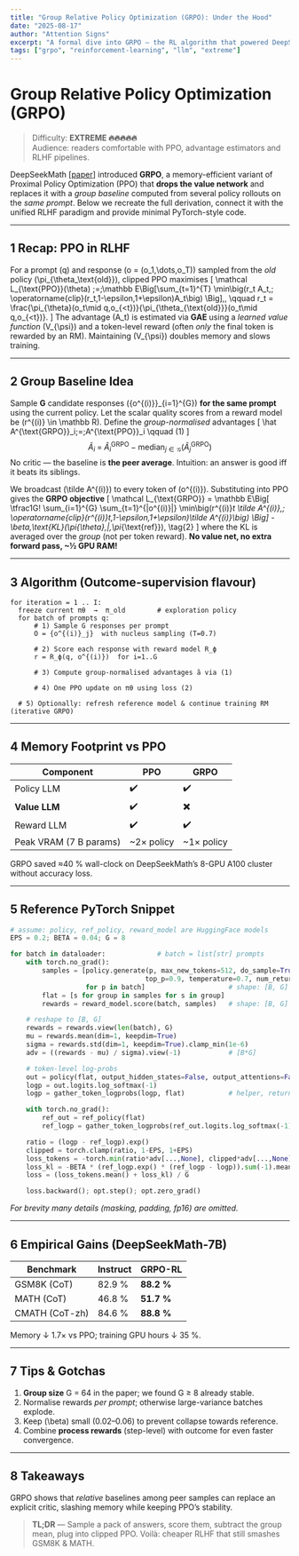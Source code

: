 ```yaml
---
title: "Group Relative Policy Optimization (GRPO): Under the Hood"
date: "2025-08-17"
author: "Attention Signs"
excerpt: "A formal dive into GRPO — the RL algorithm that powered DeepSeekMath’s leap on the MATH benchmark. Full derivations, memory analysis and production-ready pseudocode."
tags: ["grpo", "reinforcement-learning", "llm", "extreme"]
---
```


# Group Relative Policy Optimization (GRPO)

> Difficulty: **EXTREME 🔥🔥🔥🔥🔥**  
> Audience: readers comfortable with PPO, advantage estimators and RLHF pipelines.

DeepSeekMath [[paper](https://arxiv.org/pdf/2402.03300)] introduced **GRPO**, a memory-efficient variant of Proximal Policy Optimization (PPO) that **drops the value network** and replaces it with a *group baseline* computed from several policy rollouts on the *same prompt*. Below we recreate the full derivation, connect it with the unified RLHF paradigm and provide minimal PyTorch-style code.

---

## 1  Recap: PPO in RLHF
For a prompt \(q\) and response \(o = (o_1,\dots,o_T)\) sampled from the *old* policy \(\pi_{\theta_\text{old}}\), clipped PPO maximises
\[
\mathcal L_{\text{PPO}}(\theta) \;=\;\mathbb E\Big[\sum_{t=1}^{T} \min\big(r_t A_t,\; \operatorname{clip}(r_t,1-\epsilon,1+\epsilon)A_t\big) \Big]\,, \qquad r_t = \frac{\pi_{\theta}(o_t\mid q,o_{<t})}{\pi_{\theta_{\text{old}}}(o_t\mid q,o_{<t})}.
\]
The advantage \(A_t\) is estimated via **GAE** using a *learned value function* \(V_{\psi}\) and a token-level reward (often *only* the final token is rewarded by an RM). Maintaining \(V_{\psi}\) doubles memory and slows training.

---

## 2  Group Baseline Idea
Sample **G** candidate responses \(\{o^{(i)}\}_{i=1}^{G}\) **for the same prompt** using the current policy. Let the scalar quality scores from a reward model be \(r^{(i)} \in \mathbb R\).  Define the *group-normalised* advantages
\[
\hat A^{\text{GRPO}}_i\;=\;A^{\text{PPO}}_i \qquad (1)
\]
$$
\widetilde A_i \;=\; \hat A^{\text{GRPO}}_i - \operatorname{median}_{j\in\mathcal G} \big(\hat A^{\text{GRPO}}_j\big) \tag{2}
$$
No critic — the baseline is **the peer average**.  Intuition: an answer is good iff it beats its siblings.

We broadcast \(\tilde A^{(i)}\) to every token of \(o^{(i)}\).  Substituting into PPO gives the **GRPO objective**
\[
\mathcal L_{\text{GRPO}} = \mathbb E\Big[ \tfrac1G\! \sum_{i=1}^{G} \sum_{t=1}^{|o^{(i)}|} \min\big(r^{(i)}_t \tilde A^{(i)},\; \operatorname{clip}(r^{(i)}_t,1-\epsilon,1+\epsilon)\tilde A^{(i)}\big) \Big] - \beta\,\text{KL}(\pi_{\theta}\,\|\,\pi_{\text{ref}}), \tag{2}
\]
where the KL is averaged over the *group* (not per token reward).  **No value net, no extra forward pass, ~½ GPU RAM!**

---

## 3  Algorithm (Outcome-supervision flavour)
```text
for iteration = 1 .. I:
  freeze current πθ  →  π_old        # exploration policy
  for batch of prompts q:
      # 1) Sample G responses per prompt
      O = {o^{(i)}_j}  with nucleus sampling (T=0.7)

      # 2) Score each response with reward model R_ϕ
      r = R_ϕ(q, o^{(i)})  for i=1..G

      # 3) Compute group-normalised advantages ã via (1)

      # 4) One PPO update on πθ using loss (2)

  # 5) Optionally: refresh reference model & continue training RM (iterative GRPO)
```

---

## 4  Memory Footprint vs PPO
| Component | PPO | GRPO |
|-----------|-----|-------|
| Policy LLM | ✔️ | ✔️ |
| **Value LLM** | ✔️ | ✖️ |
| Reward LLM | ✔️ | ✔️ |
| Peak VRAM (7 B params) | ~2× policy | ~1× policy |

GRPO saved ≈40 % wall-clock on DeepSeekMath’s 8-GPU A100 cluster without accuracy loss.

---

## 5  Reference PyTorch Snippet
```python
# assume: policy, ref_policy, reward_model are HuggingFace models
EPS = 0.2; BETA = 0.04; G = 8

for batch in dataloader:             # batch = list[str] prompts
    with torch.no_grad():
        samples = [policy.generate(p, max_new_tokens=512, do_sample=True,
                                  top_p=0.9, temperature=0.7, num_return_sequences=G)
                   for p in batch]                     # shape: [B, G]
        flat = [s for group in samples for s in group]
        rewards = reward_model.score(batch, samples)   # shape: [B, G]

    # reshape to [B, G]
    rewards = rewards.view(len(batch), G)
    mu = rewards.mean(dim=1, keepdim=True)
    sigma = rewards.std(dim=1, keepdim=True).clamp_min(1e-6)
    adv = ((rewards - mu) / sigma).view(-1)            # [B*G]

    # token-level log-probs
    out = policy(flat, output_hidden_states=False, output_attentions=False, use_cache=False)
    logp = out.logits.log_softmax(-1)
    logp = gather_token_logprobs(logp, flat)           # helper, returns [tokens]

    with torch.no_grad():
        ref_out = ref_policy(flat)
        ref_logp = gather_token_logprobs(ref_out.logits.log_softmax(-1), flat)

    ratio = (logp - ref_logp).exp()
    clipped = torch.clamp(ratio, 1-EPS, 1+EPS)
    loss_tokens = -torch.min(ratio*adv[...,None], clipped*adv[...,None])
    loss_kl = -BETA * (ref_logp.exp() * (ref_logp - logp)).sum(-1).mean()
    loss = (loss_tokens.mean() + loss_kl) / G

    loss.backward(); opt.step(); opt.zero_grad()
```
*For brevity many details (masking, padding, fp16) are omitted.*

---

## 6  Empirical Gains (DeepSeekMath-7B)
| Benchmark | Instruct | GRPO-RL |
|-----------|---------|---------|
| GSM8K (CoT) | 82.9 % | **88.2 %** |
| MATH (CoT) | 46.8 % | **51.7 %** |
| CMATH (CoT-zh) | 84.6 % | **88.8 %** |
Memory ↓ 1.7× vs PPO; training GPU hours ↓ 35 %.

---

## 7  Tips & Gotchas
1. **Group size** G = 64 in the paper; we found G ≥ 8 already stable.
2. Normalise rewards *per prompt*; otherwise large-variance batches explode.
3. Keep \(\beta\) small (0.02–0.06) to prevent collapse towards reference.
4. Combine **process rewards** (step-level) with outcome for even faster convergence.

---

## 8  Takeaways
GRPO shows that *relative* baselines among peer samples can replace an explicit critic, slashing memory while keeping PPO’s stability.

> **TL;DR** — Sample a pack of answers, score them, subtract the group mean, plug into clipped PPO. Voilà: cheaper RLHF that still smashes GSM8K & MATH.
